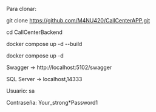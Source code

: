 Para clonar:

git clone https://github.com/M4NU420/CallCenterAPP.git


cd CallCenterBackend


docker compose up -d --build

docker compose up -d


Swagger → http://localhost:5102/swagger

SQL Server → localhost,14333

Usuario: sa

Contraseña: Your_strong*Password1
